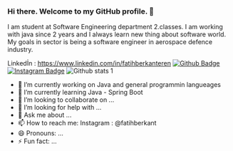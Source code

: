 ### Hi there. Welcome to my GitHub profile. 👋

<!--
**fatihberkanteren/fatihberkanteren** is a ✨ _special_ ✨ repository because its `README.md` (this file) appears on your GitHub profile.

Here are some ideas to get you started:
-->
I am student at Software Engineering department 2.classes. I am working with java since 2 years and I always learn new thing about software world.
My goals in sector is being a software engineer in aerospace defence industry. 

Linkedİn : https://www.linkedin.com/in/fatihberkanteren
[![Github Badge](https://img.shields.io/badge/-Github-000?style=quare&labelColor=000&logo=Github&logoColor=white&link=link)]([link](https://github.com/fatihberkanteren)) 
[![Instagram Badge](https://img.shields.io/badge/-Instagram-C13584?style=flat-quare&labelColor=C13584&logo=instagram&logoColor=white&link=link)]([link](https://www.instagram.com/fatihberkant)) 
![Github stats 1](https://github-readme-stats.vercel.app/api?username=fatihberkanteren&show_icons=true&theme=gradient)

- 🔭 I’m currently working on Java and general programmin langueages
- 🌱 I’m currently learning Java - Spring Boot
- 👯 I’m looking to collaborate on ...
- 🤔 I’m looking for help with ...
- 💬 Ask me about ...
- 📫 How to reach me: Instagram : @fatihberkant
- 😄 Pronouns: ...
- ⚡ Fun fact: ...

